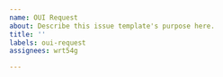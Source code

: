```yaml
---
name: OUI Request
about: Describe this issue template's purpose here.
title: ''
labels: oui-request
assignees: wrt54g

---
```



